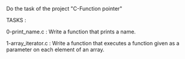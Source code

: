 Do the task of the project "C-Function pointer"

TASKS :

0-print_name.c : Write a function that prints a name.

1-array_iterator.c : Write a function that executes a function given as a parameter on each element of an array.

